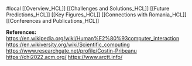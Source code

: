 #local 
[[Overview_HCL]]
[[Challenges and Solutions_HCL]]
[[Future Predictions_HCL]]
[[Key Figures_HCL]]
[[Connections with Romania_HCL]]
[[Conferences and Publications_HCL]]

**References:**
https://en.wikipedia.org/wiki/Human%E2%80%93computer_interaction
https://en.wikiversity.org/wiki/Scientific_computing
https://www.researchgate.net/profile/Costin-Pribeanu
https://chi2022.acm.org/
https://www.arctt.info/


